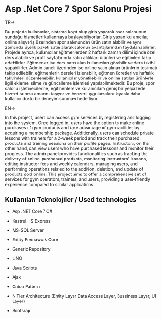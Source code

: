 
# Asp .Net Core 7 Spor Salonu Projesi

TR->

Bu projede kullanıcılar, sisteme kayıt olup giriş yaparak spor salonunun sunduğu hizmetleri kullanmaya başlayabiliyorlar. Giriş yapan kullanıcılar, online alışveriş üzerinden spor salonundan ürün satın alabilir ve aynı zamanda üyelik paketi satın alarak salonun avantajlarından faydalanabilirler.
Projede ayrıca, kullanıcılar eğitmenlerden 2 haftalık zaman dilimi içinde özel ders alabilir ve profil sayfalarında satın aldıkları ürünleri ve eğitimleri takip edebilirler. Eğitmenler ise ders satın alan kullanıcıları görebilir ve ders takibi yapabilirler.
Admin paneli üzerinden ise online satın alınan ürünlerin teslimatı takip edilebilir, eğitmenlerin dersleri izlenebilir, eğitmen ücretleri ve haftalık takvimleri düzenlenebilir, kullanıcılar yönetilebilir ve online satılan ürünlerle ilgili ekleme, silme ve güncelleme işlemleri yapılabilmektedir.
Bu proje, spor salonu işletmecilerine, eğitmenlere ve kullanıcılara geniş bir yelpazede hizmet sunma amacını taşıyor ve benzeri uygulamalara kıyasla daha kullanıcı dostu bir deneyim sunmayı hedefliyor.


EN->


In this project, users can access gym services by registering and logging into the system. Once logged in, users have the option to make online purchases of gym products and take advantage of gym facilities by acquiring a membership package.
Additionally, users can schedule private lessons with trainers for a 2-week period and track their purchased products and training sessions on their profile pages. Instructors, on the other hand, can view users who have purchased lessons and monitor their progress.
The admin panel provides functionalities such as tracking the delivery of online-purchased products, monitoring instructors' lessons, editing instructor fees and weekly calendars, managing users, and performing operations related to the addition, deletion, and update of products sold online.
This project aims to offer a comprehensive set of services for gym operators, trainers, and users, providing a user-friendly experience compared to similar applications.

## Kullanılan Teknolojiler / Used technologies

- Asp .NET Core 7 C#

- Kastrel, IIS Express

- MS-SQL Server

- Entity Fremawork Core

- Generic Repository

- LINQ

- Java Scripts

- Ajax 

- Onion Pattern

- N Tier Architecture (Entity Layer Data Access Layer, Bussiness Layer, UI Layer)

- Bootsrap

